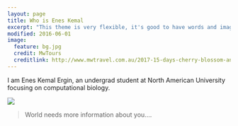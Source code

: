 ```yaml
---
layout: page
title: Who is Enes Kemal
excerpt: "This theme is very flexible, it's good to have words and images together."
modified: 2016-06-01
image:
  feature: bg.jpg
  credit: MwTours
  creditlink: http://www.mwtravel.com.au/2017-15-days-cherry-blossom-and-garden-tour/
---
```


I am Enes Kemal Ergin, an undergrad student at North American University focusing on computational biology.

![](https://raw.githubusercontent.com/eneskemalergin/eneskemalergin.github.io/master/images/BD.jpg)


> World needs more information about you....
